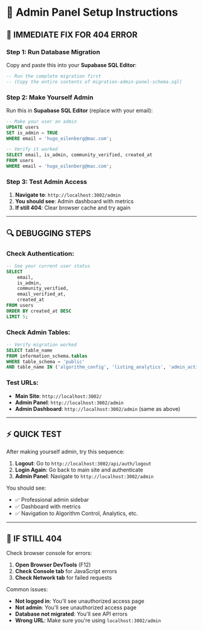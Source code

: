 # 🔧 Admin Panel Setup Instructions

## 🚨 **IMMEDIATE FIX FOR 404 ERROR**

### **Step 1: Run Database Migration**
Copy and paste this into your **Supabase SQL Editor**:

```sql
-- Run the complete migration first
-- (Copy the entire contents of migration-admin-panel-schema.sql)
```

### **Step 2: Make Yourself Admin**
Run this in **Supabase SQL Editor** (replace with your email):

```sql
-- Make your user an admin
UPDATE users 
SET is_admin = TRUE 
WHERE email = 'hugo_eilenberg@mac.com';

-- Verify it worked
SELECT email, is_admin, community_verified, created_at 
FROM users 
WHERE email = 'hugo_eilenberg@mac.com';
```

### **Step 3: Test Admin Access**
1. **Navigate to**: `http://localhost:3002/admin`
2. **You should see**: Admin dashboard with metrics
3. **If still 404**: Clear browser cache and try again

---

## 🔍 **DEBUGGING STEPS**

### **Check Authentication:**
```sql
-- See your current user status
SELECT 
    email, 
    is_admin, 
    community_verified,
    email_verified_at,
    created_at 
FROM users 
ORDER BY created_at DESC 
LIMIT 5;
```

### **Check Admin Tables:**
```sql
-- Verify migration worked
SELECT table_name 
FROM information_schema.tables 
WHERE table_schema = 'public' 
AND table_name IN ('algorithm_config', 'listing_analytics', 'admin_actions', 'content_reports');
```

### **Test URLs:**
- **Main Site**: `http://localhost:3002/`
- **Admin Panel**: `http://localhost:3002/admin`
- **Admin Dashboard**: `http://localhost:3002/admin` (same as above)

---

## ⚡ **QUICK TEST**

After making yourself admin, try this sequence:

1. **Logout**: Go to `http://localhost:3002/api/auth/logout`
2. **Login Again**: Go back to main site and authenticate
3. **Admin Panel**: Navigate to `http://localhost:3002/admin`

You should see:
- ✅ Professional admin sidebar
- ✅ Dashboard with metrics
- ✅ Navigation to Algorithm Control, Analytics, etc.

---

## 🚨 **IF STILL 404**

Check browser console for errors:
1. **Open Browser DevTools** (F12)
2. **Check Console tab** for JavaScript errors
3. **Check Network tab** for failed requests

Common issues:
- **Not logged in**: You'll see unauthorized access page
- **Not admin**: You'll see unauthorized access page  
- **Database not migrated**: You'll see API errors
- **Wrong URL**: Make sure you're using `localhost:3002/admin` 